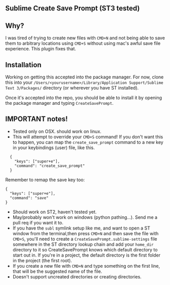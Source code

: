 ## Sublime Create Save Prompt (ST3 tested)

## Why?

I was tired of trying to create new files with `CMD+N` and not being able to save them to arbitrary locations using `CMD+S` without using mac's awful save file experience. This plugin fixes that.

## Installation

Working on getting this accepted into the package manager. For now, clone this into your `/Users/<yourusername>/Library/Application Support/Sublime Text 3/Packages/` directory (or wherever you have ST installed).

Once it's accepted into the repo, you should be able to install it by opening the package manager and typing `CreateSavePrompt`.

## IMPORTANT notes!

* Tested only on OSX. should work on linux.
* This will attempt to override your `CMD+S` command! If you don't want this to happen, you can map the `create_save_prompt` command to a new key in your keybindings (user) file, like this.

```
  {
    "keys": ["super+e"],
    "command": "create_save_prompt"
  }
```
Remember to remap the save key too:

```
{
  "keys": ["super+e"],
  "command": "save"
}
```

* Should work on ST2, haven't tested yet.
* May/probably won't work on windows (python pathing...). Send me a pull req if you want it to.
* If you have the `subl` symlink setup like me, and want to open a ST window from the terminal,then press `CMD+N` and then save the file with `CMD+S`, you'll need to create a `CreateSavePrompt.sublime-settings` file somewhere in the ST directory lookup chain and add your `home_dir` directory to it so CreateSavePrompt knows which default directory to start out in. If you're in a project, the default directory is the first folder in the project (the first root).
* If you create a new file with `CMD+N` and type something on the first line, that will be the suggested name of the file.
* Doesn't support uncreated directories or creating directories.


